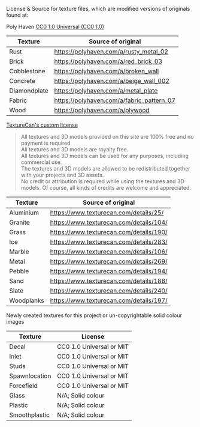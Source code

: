License & Source for texture files, which are modified versions of originals found at:

Poly Haven [CC0 1.0 Universal (CC0 1.0)](https://polyhaven.com/license)

| Texture      | Source of original                        |
|--------------|-------------------------------------------|
| Rust         | https://polyhaven.com/a/rusty_metal_02    |
| Brick        | https://polyhaven.com/a/red_brick_03      |
| Cobblestone  | https://polyhaven.com/a/broken_wall       |
| Concrete     | https://polyhaven.com/a/beige_wall_002    |
| Diamondplate | https://polyhaven.com/a/metal_plate       |
| Fabric       | https://polyhaven.com/a/fabric_pattern_07 |
| Wood         | https://polyhaven.com/a/plywood           |


[TextureCan's custom license](https://www.texturecan.com/terms/)
> All textures and 3D models provided on this site are 100% free and no payment is required  
All textures and 3D models are royalty free.  
All textures and 3D models can be used for any purposes, including commercial use.  
The textures and 3D models are allowed to be redistributed together with your projects and 3D assets.  
No credit or attribution is required while using the textures and 3D models. Of course, all kinds of credits are welcome and appreciated.  

| Texture    | Source of original                      |
|------------|-----------------------------------------|
| Aluminium  | https://www.texturecan.com/details/25/  |
| Granite    | https://www.texturecan.com/details/104/ |
| Grass      | https://www.texturecan.com/details/190/ |
| Ice        | https://www.texturecan.com/details/283/ |
| Marble     | https://www.texturecan.com/details/106/ |
| Metal      | https://www.texturecan.com/details/269/ |
| Pebble     | https://www.texturecan.com/details/194/ |
| Sand       | https://www.texturecan.com/details/188/ |
| Slate      | https://www.texturecan.com/details/240/ |
| Woodplanks | https://www.texturecan.com/details/197/ |


Newly created textures for this project or un-copyrightable solid colour images

| Texture       | License                  |
|---------------|--------------------------|
| Decal         | CC0 1.0 Universal or MIT |
| Inlet         | CC0 1.0 Universal or MIT |
| Studs         | CC0 1.0 Universal or MIT |
| Spawnlocation | CC0 1.0 Universal or MIT |
| Forcefield    | CC0 1.0 Universal or MIT |
| Glass         | N/A; Solid colour        |
| Plastic       | N/A; Solid colour        |
| Smoothplastic | N/A; Solid colour        |